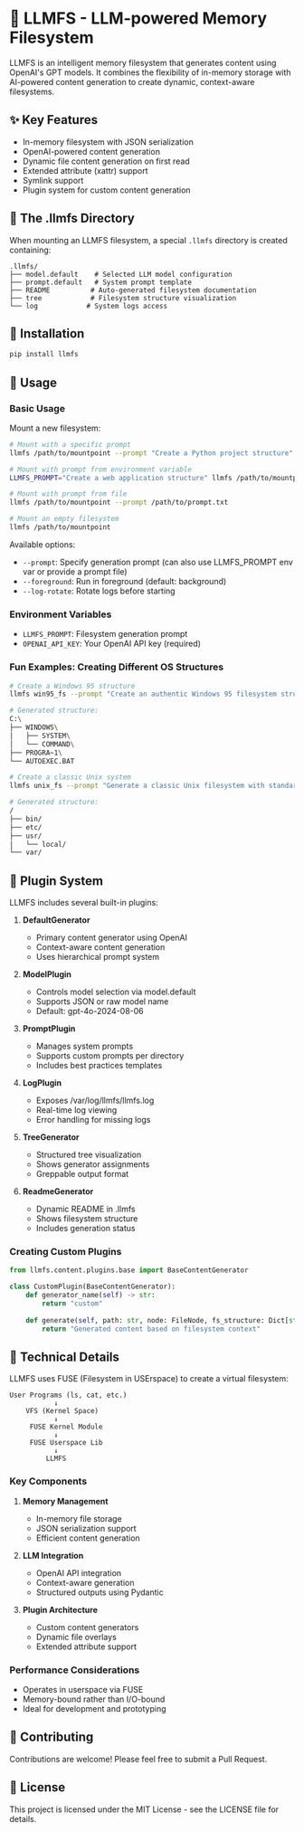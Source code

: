 # 🌳 LLMFS - LLM-powered Memory Filesystem

LLMFS is an intelligent memory filesystem that generates content using OpenAI's GPT models. It combines the flexibility of in-memory storage with AI-powered content generation to create dynamic, context-aware filesystems.

## ✨ Key Features

- In-memory filesystem with JSON serialization
- OpenAI-powered content generation
- Dynamic file content generation on first read
- Extended attribute (xattr) support
- Symlink support
- Plugin system for custom content generation

## 📁 The .llmfs Directory

When mounting an LLMFS filesystem, a special `.llmfs` directory is created containing:

```
.llmfs/
├── model.default    # Selected LLM model configuration
├── prompt.default   # System prompt template
├── README          # Auto-generated filesystem documentation
├── tree            # Filesystem structure visualization
└── log            # System logs access
```

## 🚀 Installation

```bash
pip install llmfs
```

## 📖 Usage

### Basic Usage

Mount a new filesystem:
```bash
# Mount with a specific prompt
llmfs /path/to/mountpoint --prompt "Create a Python project structure"

# Mount with prompt from environment variable
LLMFS_PROMPT="Create a web application structure" llmfs /path/to/mountpoint

# Mount with prompt from file
llmfs /path/to/mountpoint --prompt /path/to/prompt.txt

# Mount an empty filesystem
llmfs /path/to/mountpoint
```

Available options:
- `--prompt`: Specify generation prompt (can also use LLMFS_PROMPT env var or provide a prompt file)
- `--foreground`: Run in foreground (default: background)
- `--log-rotate`: Rotate logs before starting

### Environment Variables

- `LLMFS_PROMPT`: Filesystem generation prompt
- `OPENAI_API_KEY`: Your OpenAI API key (required)

### Fun Examples: Creating Different OS Structures

```bash
# Create a Windows 95 structure
llmfs win95_fs --prompt "Create an authentic Windows 95 filesystem structure with Program Files, Windows folder, and system files"

# Generated structure:
C:\
├── WINDOWS\
│   ├── SYSTEM\
│   └── COMMAND\
├── PROGRA~1\
└── AUTOEXEC.BAT

# Create a classic Unix system
llmfs unix_fs --prompt "Generate a classic Unix filesystem with standard directories and period-accurate system files"

# Generated structure:
/
├── bin/
├── etc/
├── usr/
│   └── local/
└── var/
```

## 🔌 Plugin System

LLMFS includes several built-in plugins:

1. **DefaultGenerator**
   - Primary content generator using OpenAI
   - Context-aware content generation
   - Uses hierarchical prompt system

2. **ModelPlugin**
   - Controls model selection via model.default
   - Supports JSON or raw model name
   - Default: gpt-4o-2024-08-06

3. **PromptPlugin**
   - Manages system prompts
   - Supports custom prompts per directory
   - Includes best practices templates

4. **LogPlugin**
   - Exposes /var/log/llmfs/llmfs.log
   - Real-time log viewing
   - Error handling for missing logs

5. **TreeGenerator**
   - Structured tree visualization
   - Shows generator assignments
   - Greppable output format

6. **ReadmeGenerator**
   - Dynamic README in .llmfs
   - Shows filesystem structure
   - Includes generation status

### Creating Custom Plugins

```python
from llmfs.content.plugins.base import BaseContentGenerator

class CustomPlugin(BaseContentGenerator):
    def generator_name(self) -> str:
        return "custom"
        
    def generate(self, path: str, node: FileNode, fs_structure: Dict[str, FileNode]) -> str:
        return "Generated content based on filesystem context"
```

## 🔧 Technical Details

LLMFS uses FUSE (Filesystem in USErspace) to create a virtual filesystem:

```
User Programs (ls, cat, etc.)
           ↓
    VFS (Kernel Space)
           ↓
     FUSE Kernel Module
           ↓
     FUSE Userspace Lib
           ↓
         LLMFS
```

### Key Components

1. **Memory Management**
   - In-memory file storage
   - JSON serialization support
   - Efficient content generation

2. **LLM Integration**
   - OpenAI API integration
   - Context-aware generation
   - Structured outputs using Pydantic

3. **Plugin Architecture**
   - Custom content generators
   - Dynamic file overlays
   - Extended attribute support

### Performance Considerations

- Operates in userspace via FUSE
- Memory-bound rather than I/O-bound
- Ideal for development and prototyping

## 🤝 Contributing

Contributions are welcome! Please feel free to submit a Pull Request.

## 📜 License

This project is licensed under the MIT License - see the LICENSE file for details.
